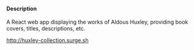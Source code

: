 #### Description

A React web app displaying the works of Aldous Huxley, providing book covers, titles, descriptions, etc.

http://huxley-collection.surge.sh
